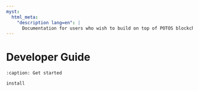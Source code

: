 ```yaml
---
myst:
  html_meta:
    "description lang=en": |
      Documentation for users who wish to build on top of POTOS blockchain.
---
```


# Developer Guide

```{toctree}
:caption: Get started

install
```
